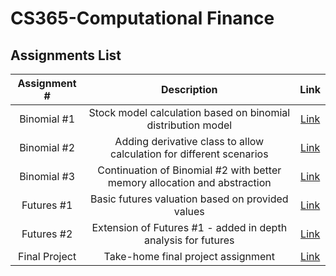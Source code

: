 # CS365-Computational Finance

## Assignments List

| Assignment # | Description | Link | 
|:------------:|:-----------:|:----:|
|Binomial #1|Stock model calculation based on binomial distribution model|[Link](./Binomial1/)|
|Binomial #2|Adding derivative class to allow calculation for different scenarios|[Link](./Binomial2/)|
|Binomial #3|Continuation of Binomial #2 with better memory allocation and abstraction|[Link](./Binomial3/)|
|Futures #1|Basic futures valuation based on provided values|[Link](./Futures1/)|
|Futures #2|Extension of Futures #1 - added in depth analysis for futures|[Link](./Futures2/)|
|Final Project|Take-home final project assignment|[Link](./Project-Final/)|